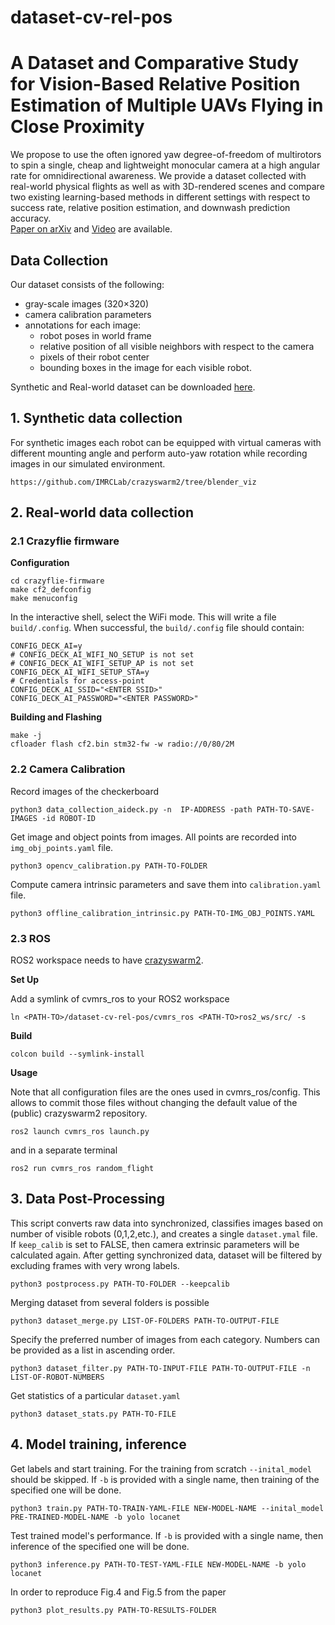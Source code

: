 # dataset-cv-rel-pos
# A Dataset and Comparative Study for Vision-Based Relative Position Estimation of Multiple UAVs Flying in Close Proximity
We propose to use the often ignored yaw degree-of-freedom of multirotors to spin a single, cheap and lightweight
monocular camera at a high angular rate for omnidirectional awareness. We provide a dataset collected with real-world
physical flights as well as with 3D-rendered scenes and compare two existing learning-based methods in different settings
with respect to success rate, relative position estimation, and downwash prediction accuracy. \
[Paper on arXiv](http://arxiv.org/abs/2303.03898) and [Video](https://youtu.be/DTKB0QzB2Qk) are available.
## Data Collection
Our dataset consists of the following: 
* gray-scale images (320×320)
* camera calibration parameters 
* annotations for each image: 
    * robot poses in world frame
    * relative position of all visible neighbors with respect to the camera
    * pixels of their robot center
    * bounding boxes in the image for each visible robot.

Synthetic and Real-world dataset can be downloaded [here](https://tubcloud.tu-berlin.de/s/Sa5rN5JK7poGawr).

## 1. Synthetic data collection
For synthetic images each robot can be equipped with virtual cameras with different mounting angle and perform auto-yaw rotation
while recording images in our simulated environment. 
```
https://github.com/IMRCLab/crazyswarm2/tree/blender_viz
``` 

## 2. Real-world data collection

### 2.1 Crazyflie firmware

**Configuration**

```
cd crazyflie-firmware
make cf2_defconfig
make menuconfig
```

In the interactive shell, select the WiFi mode. This will write a file `build/.config`.
When successful, the `build/.config` file should contain:

```
CONFIG_DECK_AI=y
# CONFIG_DECK_AI_WIFI_NO_SETUP is not set
# CONFIG_DECK_AI_WIFI_SETUP_AP is not set
CONFIG_DECK_AI_WIFI_SETUP_STA=y
# Credentials for access-point
CONFIG_DECK_AI_SSID="<ENTER SSID>"
CONFIG_DECK_AI_PASSWORD="<ENTER PASSWORD>"
```

**Building and Flashing**

```
make -j
cfloader flash cf2.bin stm32-fw -w radio://0/80/2M
```

### 2.2 Camera Calibration

Record images of the checkerboard 
```
python3 data_collection_aideck.py -n  IP-ADDRESS -path PATH-TO-SAVE-IMAGES -id ROBOT-ID
```
Get image and object points from images. All points are recorded into `img_obj_points.yaml` file. 
```
python3 opencv_calibration.py PATH-TO-FOLDER 
```
Compute camera intrinsic parameters and save them into `calibration.yaml` file.
```
python3 offline_calibration_intrinsic.py PATH-TO-IMG_OBJ_POINTS.YAML
```


### 2.3 ROS
ROS2 workspace needs to have [crazyswarm2](https://github.com/IMRCLab/crazyswarm2). 

**Set Up**

Add a symlink of cvmrs_ros to your ROS2 workspace

```
ln <PATH-TO>/dataset-cv-rel-pos/cvmrs_ros <PATH-TO>ros2_ws/src/ -s
```

**Build** 

```
colcon build --symlink-install 
```

**Usage**

Note that all configuration files are the ones used in cvmrs_ros/config. This allows to commit those files without changing the default value of the (public) crazyswarm2 repository. 

```
ros2 launch cvmrs_ros launch.py
```

and in a separate terminal

```
ros2 run cvmrs_ros random_flight
```

## 3. Data Post-Processing
This script converts raw data into synchronized, classifies images based on number of visible robots (0,1,2,etc.), and creates a single `dataset.ymal` file. If `keep_calib` is set to FALSE, then camera extrinsic parameters will be calculated again. After getting synchronized data, dataset will be filtered by excluding frames
with very wrong labels. 
```
python3 postprocess.py PATH-TO-FOLDER --keepcalib 
```
Merging dataset from several folders is possible
```
python3 dataset_merge.py LIST-OF-FOLDERS PATH-TO-OUTPUT-FILE
```
Specify the preferred number of images from each category. Numbers can be provided as a list in ascending order.
```
python3 dataset_filter.py PATH-TO-INPUT-FILE PATH-TO-OUTPUT-FILE -n LIST-OF-ROBOT-NUMBERS
```
Get statistics of a particular `dataset.yaml`
```
python3 dataset_stats.py PATH-TO-FILE
```

## 4. Model training, inference
Get labels and start training. For the training from scratch `--inital_model` should be skipped. If `-b` is provided with a single name, then training of the specified one will be done.
```
python3 train.py PATH-TO-TRAIN-YAML-FILE NEW-MODEL-NAME --inital_model PRE-TRAINED-MODEL-NAME -b yolo locanet
```
Test trained model's performance. If `-b` is provided with a single name, then inference of the specified one will be done.
```
python3 inference.py PATH-TO-TEST-YAML-FILE NEW-MODEL-NAME -b yolo locanet
```
In order to reproduce Fig.4 and Fig.5 from the paper
```
python3 plot_results.py PATH-TO-RESULTS-FOLDER
```